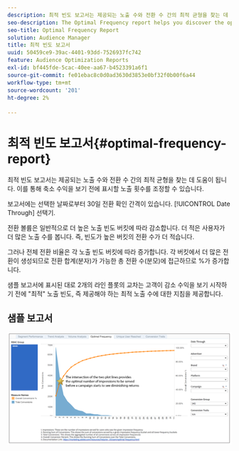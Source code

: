 ```yaml
---
description: 최적 빈도 보고서는 제공되는 노출 수와 전환 수 간의 최적 균형을 찾는 데 도움이 됩니다. 이를 통해 축소 수익을 보기 전에 표시할 노출 횟수를 조정할 수 있습니다.
seo-description: The Optimal Frequency report helps you discover the optimal balance between the number of served impressions and conversions. It allows you to adjust the number of impressions you would want to display before starting to see diminishing returns.
seo-title: Optimal Frequency Report
solution: Audience Manager
title: 최적 빈도 보고서
uuid: 50459ce9-39ac-4401-93dd-7526937fc742
feature: Audience Optimization Reports
exl-id: bf445fde-5cac-40ee-aa67-b4523391a6f1
source-git-commit: fe01ebac8c0d0ad3630d3853e0bf32f0b00f6a44
workflow-type: tm+mt
source-wordcount: '201'
ht-degree: 2%

---
```


# 최적 빈도 보고서{#optimal-frequency-report}

최적 빈도 보고서는 제공되는 노출 수와 전환 수 간의 최적 균형을 찾는 데 도움이 됩니다. 이를 통해 축소 수익을 보기 전에 표시할 노출 횟수를 조정할 수 있습니다.

보고서에는 선택한 날짜로부터 30일 전환 확인 간격이 있습니다. [!UICONTROL Date Through] 선택기.

전환 볼륨은 일반적으로 더 높은 노출 빈도 버킷에 따라 감소합니다. 더 적은 사용자가 더 많은 노출 수를 봅니다. 즉, 빈도가 높은 버킷의 전환 수가 더 적습니다.

그러나 전체 전환 비율은 각 노출 빈도 버킷에 따라 증가합니다. 각 버킷에서 더 많은 전환이 생성되므로 전환 합계(분자)가 가능한 총 전환 수(분모)에 접근하므로 %가 증가합니다.

샘플 보고서에 표시된 대로 2개의 라인 플롯의 교차는 고객이 감소 수익을 보기 시작하기 전에 &quot;최적&quot; 노출 빈도, 즉 제공해야 하는 최적 노출 수에 대한 지침을 제공합니다.

## 샘플 보고서

![최적 빈도](assets/optimal-frequency2.png)
